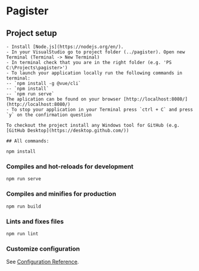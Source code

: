 # Pagister

## Project setup
```
- Install [Node.js](https://nodejs.org/en/).
- In your VisualStudio go to project folder (../pagister). Open new Terminal (Terminal -> New Terminal)
- In terminal check that you are in the right folder (e.g. 'PS C:\Projects\pagister>')
- To launch your application locally run the following commands in terminal:
-- `npm install -g @vue/cli`
-- `npm install`
-- `npm run serve`
The aplication can be found on your browser [http://localhost:8080/](http://localhost:8080/)
- To stop your application in your Terminal press `ctrl + C` and press `y` on the confirmation question

To checkout the project install any Windows tool for GitHub (e.g. [GitHub Desktop](https://desktop.github.com/))

## All commands:

npm install
```

### Compiles and hot-reloads for development
```
npm run serve
```

### Compiles and minifies for production
```
npm run build
```

### Lints and fixes files
```
npm run lint
```

### Customize configuration
See [Configuration Reference](https://cli.vuejs.org/config/).
